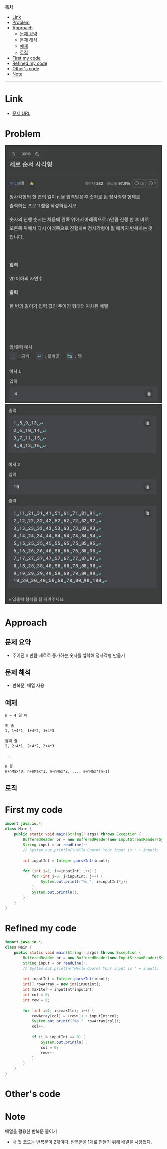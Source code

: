 **목차**

- [Link](#link)
- [Problem](#problem)
- [Approach](#approach)
  - [문제 요약](#문제-요약)
  - [문제 해석](#문제-해석)
  - [예제](#예제)
  - [로직](#로직)
- [First my code](#first-my-code)
- [Refined my code](#refined-my-code)
- [Other's code](#others-code)
- [Note](#note)

---

# Link

- [문제 URL](https://level.goorm.io/exam/43196/세로-순서-사각형/quiz/1)

# Problem

![](/.uploads2/2021-09-03-15-27-13.png)
![](/.uploads2/2021-09-03-15-27-26.png)

# Approach

## 문제 요약

- 주어진 n 만큼 세로로 증가하는 숫자를 입력해 정사각형 만들기

## 문제 해석

- 반복문, 배열 사용

## 예제

``` text
n = 4 일 때

첫 줄
1, 1+4*1, 1+4*2, 1+4*3

둘째 줄
2, 2+4*1, 2+4*2, 2+4*3

...

n 줄
n+nMax*0, n+nMax*1, n+nMax*2, ..., n+nMax*(n-1)
```

## 로직

# First my code

``` java
import java.io.*;
class Main {
	public static void main(String[] args) throws Exception {
		BufferedReader br = new BufferedReader(new InputStreamReader(System.in));
		String input = br.readLine();
		// System.out.println("Hello Goorm! Your input is " + input);
		
		int inputInt = Integer.parseInt(input);
		
		for (int i=1; i<=inputInt; i++) {
			for (int j=0; j<inputInt; j++) {
				System.out.printf("%s ", i+inputInt*j);
			}
			System.out.println();
		}
	}
}
```

# Refined my code

``` java
import java.io.*;
class Main {
	public static void main(String[] args) throws Exception {
		BufferedReader br = new BufferedReader(new InputStreamReader(System.in));
		String input = br.readLine();
		// System.out.println("Hello Goorm! Your input is " + input);
		
		int inputInt = Integer.parseInt(input);
		int[] rowArray = new int[inputInt];
		int maxIter = inputInt*inputInt;
		int col = 0;
		int row = 0;
		
		for (int i=1; i<=maxIter; i++) {
			rowArray[col] = (row+1) + inputInt*col;
			System.out.printf("%s ", rowArray[col]);
			col++;
				
			if (i % inputInt == 0) {
				System.out.println();
				col = 0;
				row++;
			}
		}
	}
}
```

# Other's code

# Note

배열을 활용한 반복문 줄이기

- 내 첫 코드는 반복문이 2개이다. 반복문을 1개로 만들기 위해 배열을 사용했다.